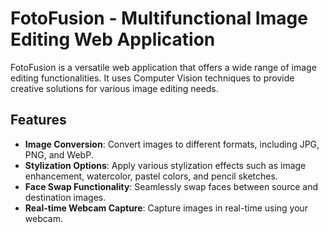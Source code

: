 # FotoFusion - Multifunctional Image Editing Web Application

FotoFusion is a versatile web application that offers a wide range of image editing functionalities. It uses Computer Vision techniques to provide creative solutions for various image editing needs.

## Features

- **Image Conversion**: Convert images to different formats, including JPG, PNG, and WebP.
- **Stylization Options**: Apply various stylization effects such as image enhancement, watercolor, pastel colors, and pencil sketches.
- **Face Swap Functionality**: Seamlessly swap faces between source and destination images.
- **Real-time Webcam Capture**: Capture images in real-time using your webcam.
